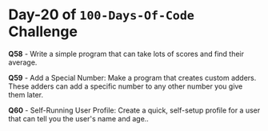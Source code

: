 # Day-20 of `100-Days-Of-Code` Challenge

**Q58** - Write a simple program that can take lots of scores and find their average.

**Q59** - Add a Special Number: Make a program that creates custom adders. These adders can add a specific number to any other number you give them later.

**Q60** - Self-Running User Profile: Create a quick, self-setup profile for a user that can tell you the user's name and age..


 